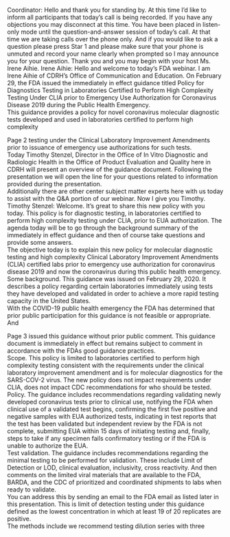 Coordinator: 
Hello and thank you for standing by.  At this time I’d like to inform all 
participants that today’s call is being recorded.  If you have any objections 
you may disconnect at this time.  You have been placed in listen-only mode 
until the question-and-answer session of today’s call.  At that time we are 
taking calls over the phone only.  And if you would like to ask a question 
please press Star 1 and please make sure that your phone is unmuted and 
record your name clearly when prompted so I may announce you for your 
question. Thank you and you may begin with your host Ms. Irene Aihie. 
Irene Aihie: 
Hello and welcome to today’s FDA webinar.  I am Irene Aihie of CDRH’s 
Office of Communication and Education.  On February 29, the FDA issued 
the immediately in effect guidance titled Policy for Diagnostics Testing in 
Laboratories Certified to Perform High Complexity Testing Under CLIA prior 
to Emergency Use Authorization for Coronavirus Disease 2019 during the 
Public Health Emergency.   
This guidance provides a policy for novel coronavirus molecular diagnostic 
tests developed and used in laboratories certified to perform high complexity 
 
Page 2 
testing under the Clinical Laboratory Improvement Amendments prior to 
issuance of emergency use authorizations for such tests.   
Today Timothy Stenzel, Director in the Office of In Vitro Diagnostic and 
Radiologic Health in the Office of Product Evaluation and Quality here in 
CDRH will present an overview of the guidance document. Following the 
presentation we will open the line for your questions related to information 
provided during the presentation.   
Additionally there are other center subject matter experts here with us today to 
assist with the Q&A portion of our webinar.  Now I give you Timothy.   
Timothy Stenzel: Welcome.  It’s great to share this new policy with you today.  This policy is 
for diagnostic testing, in laboratories certified to perform high complexity 
testing under CLIA, prior to EUA authorization.  The agenda today will be to 
go through the background summary of the immediately in effect guidance 
and then of course take questions and provide some answers.   
The objective today is to explain this new policy for molecular diagnostic 
testing and high complexity Clinical Laboratory Improvement Amendments 
(CLIA) certified labs prior to emergency use authorization for coronavirus 
disease 2019 and now the coronavirus during this public health emergency. 
Some background.  This guidance was issued on February 29, 2020.  It 
describes a policy regarding certain laboratories immediately using tests they 
have developed and validated in order to achieve a more rapid testing capacity 
in the United States.   
With the COVID-19 public health emergency the FDA has determined that 
prior public participation for this guidance is not feasible or appropriate.  And 
 
Page 3 
issued this guidance without prior public comment.  This guidance document 
is immediately in effect but remains subject to comment in accordance with 
the FDAs good guidance practices.   
Scope.  This policy is limited to laboratories certified to perform high 
complexity testing consistent with the requirements under the clinical 
laboratory improvement amendment and is for molecular diagnostics for the 
SARS-COV-2 virus.  The new policy does not impact requirements under 
CLIA, does not impact CDC recommendations for who should be tested.   
Policy.  The guidance includes recommendations regarding validating newly 
developed coronavirus tests prior to clinical use, notifying the FDA when 
clinical use of a validated test begins, confirming the first five positive and 
negative samples with EUA authorized tests, indicating in test reports that the 
test has been validated but independent review by the FDA is not complete, 
submitting EUA within 15 days of initiating testing and, finally, steps to take 
if any specimen fails confirmatory testing or if the FDA is unable to authorize 
the EUA.   
Test validation.  The guidance includes recommendations regarding the 
minimal testing to be performed for validation.  These include Limit of 
Detection or LOD, clinical evaluation, inclusivity, cross reactivity. And then 
comments on the limited viral materials that are available to the FDA, 
BARDA, and the CDC of prioritized and coordinated shipments to labs when 
ready to validate.   
You can address this by sending an email to the FDA email as listed later in 
this presentation.  This is limit of detection testing under this guidance defined 
as the lowest concentration in which at least 19 of 20 replicates are positive.  
The methods include we recommend testing dilution series with three 